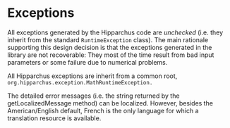# Exceptions

All exceptions generated by the
Hipparchus code are <em>unchecked</em> (i.e. they inherit from
the standard `RuntimeException` class).
The main rationale supporting this design decision is that the
exceptions generated in the library are not recoverable: They most
of the time result from bad input parameters or some failure due to
numerical problems.

All Hipparchus exceptions are inherit from a common root, `org.hipparchus.exception.MathRuntimeException.`

The detailed error messages (i.e. the string returned by the getLocalizedMessage method) can be localized. However, besides the American/English default, French is the only language for which a translation resource is available.

